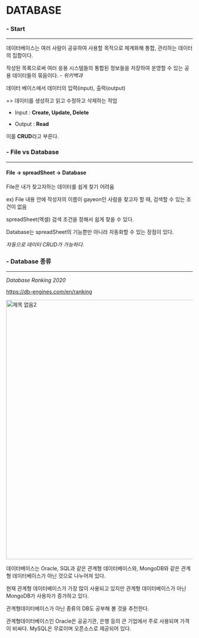 # DATABASE 



### - Start

---

데이터베이스는 여러 사람이 공유하여 사용할 목적으로 체계화해 통합, 관리하는 데이터의 집합이다. 

작성된 목록으로써 여러 응용 시스템들의 통합된 정보들을 저장하여 운영할 수 있는 공용 데이터들의 묶음이다. *- 위키백과*



데이터 베이스에서 데이터의 입력(input), 출력(output) 

=> 데이터를 생성하고 읽고 수정하고 삭제하는 작업

- Input : **Create, Update, Delete** 

- Output : **Read**

이를 **CRUD**라고 부른다.



### - File vs Database

---

#### File -> spreadSheet -> Database

File은 내가 찾고자하는 데이터를 쉽게 찾기 어려움 

ex) File 내용 안에 작성자의 이름이 gayeon인 사람을 찾고자 할 때, 검색할 수 있는 조건이 없음

spreadSheet(엑셀) 검색 조건을 정해서 쉽게 찾을 수 있다.

Database는 spreadSheet의 기능뿐만 아니라 자동화할 수 있는 장점이 있다.

*자동으로 데이터 CRUD가 가능하다.*



### - Database 종류

---

*Database Ranking 2020*

https://db-engines.com/en/ranking

<img width="699" alt="제목 없음2" src="https://user-images.githubusercontent.com/52454824/96006348-592e4100-0e78-11eb-83c1-171cd286aeca.png">


데이터베이스는 Oracle, SQL과 같은 관계형 데이터베이스와, MongoDB와 같은 관계형 데이터베이스가 아닌 것으로 나누어져 있다.

현재 관계형 데이터베이스가 가장 많이 사용되고 있지만 관계형 데이터베이스가 아닌 MongoDB가 사용자가 증가하고 있다.

관계형데이터베이스가 아닌 종류의 DB도 공부해 볼 것을 추천한다.



관계형데이터베이스인 Oracle은 공공기관, 은행 등의 큰 기업에서 주로 사용되며 가격이 비싸다. MySQL은 무료이며 오픈소스로 제공되어 있다.

